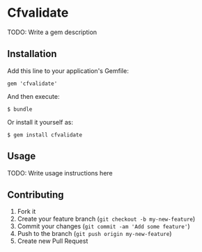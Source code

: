 # Cfvalidate

TODO: Write a gem description

## Installation

Add this line to your application's Gemfile:

    gem 'cfvalidate'

And then execute:

    $ bundle

Or install it yourself as:

    $ gem install cfvalidate

## Usage

TODO: Write usage instructions here

## Contributing

1. Fork it
2. Create your feature branch (`git checkout -b my-new-feature`)
3. Commit your changes (`git commit -am 'Add some feature'`)
4. Push to the branch (`git push origin my-new-feature`)
5. Create new Pull Request
